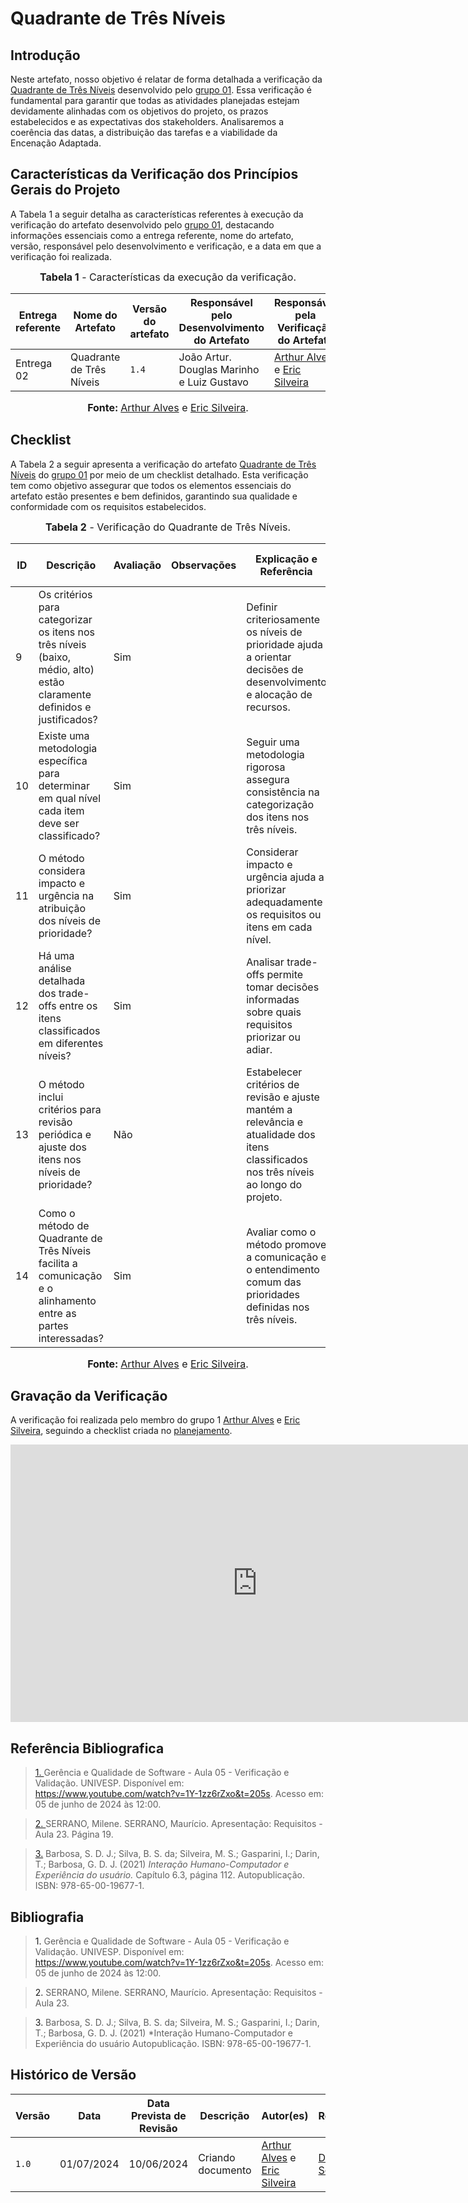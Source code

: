 # Quadrante de Três Níveis

## <a>Introdução</a>

Neste artefato, nosso objetivo é relatar de forma detalhada a verificação da <a href="https://requisitos-de-software.github.io/2024.1-CarteiradeTrabalhoDigital/#/Elicitacao/Priorizacao/Execucao/QuadranteTresNiveis">Quadrante de Três Níveis</a> desenvolvido pelo <a href="https://requisitos-de-software.github.io/2024.1-CarteiradeTrabalhoDigital/">grupo 01</a>. Essa verificação é fundamental para garantir que todas as atividades planejadas estejam devidamente alinhadas com os objetivos do projeto, os prazos estabelecidos e as expectativas dos stakeholders. Analisaremos a coerência das datas, a distribuição das tarefas e a viabilidade da Encenação Adaptada.

## <a>Características da Verificação dos Princípios Gerais do Projeto</a>

A Tabela 1 a seguir detalha as características referentes à execução da verificação do artefato desenvolvido pelo <a href="https://requisitos-de-software.github.io/2024.1-CarteiradeTrabalhoDigital/">grupo 01</a>, destacando informações essenciais como a entrega referente, nome do artefato, versão, responsável pelo desenvolvimento e verificação, e a data em que a verificação foi realizada.

<center>

<font size="3"><p style="text-align: center"><b>Tabela 1</b> - Características da execução da verificação.</p></font>

|**Entrega referente**|**Nome do Artefato**|**Versão do artefato**|**Responsável pelo Desenvolvimento do Artefato**|**Responsável pela Verificação do Artefato**|**Data da Verificação**|
|---------|---------|---------|-----------|------------------|------|
|Entrega 02|Quadrante de Três Níveis|`1.4`|João Artur. Douglas Marinho e Luiz Gustavo|[Arthur Alves](https://github.com/arthrok) e [Eric Silveira](https://github.com/ericbky)|01/07|

<font size="3"><p style="text-align: center"><b>Fonte: </b> [Arthur Alves](https://github.com/arthrok) e [Eric Silveira](https://github.com/ericbky).</p></font>
</center>

## <a>Checklist</a>

A Tabela 2 a seguir apresenta a verificação do artefato <a href="https://requisitos-de-software.github.io/2024.1-CarteiradeTrabalhoDigital/#/Elicitacao/Priorizacao/Execucao/QuadranteTresNiveis">Quadrante de Três Níveis</a> do <a href="https://requisitos-de-software.github.io/2024.1-CarteiradeTrabalhoDigital/">grupo 01</a> por meio de um checklist detalhado. Esta verificação tem como objetivo assegurar que todos os elementos essenciais do artefato estão presentes e bem definidos, garantindo sua qualidade e conformidade com os requisitos estabelecidos.

<center>

<font size="3"><p style="text-align: center"><b>Tabela 2</b> - Verificação do Quadrante de Três Níveis.</p></font>

| **ID** | **Descrição** | **Avaliação** | **Observações** | **Explicação e Referência** | **Imagem da Referência** |
| ---- | ----------- | ----------- | ------------- | ------------- | -------- |
| 9 | Os critérios para categorizar os itens nos três níveis (baixo, médio, alto) estão claramente definidos e justificados? | Sim | | Definir criteriosamente os níveis de prioridade ajuda a orientar decisões de desenvolvimento e alocação de recursos. | <button style="background-color: blue; color: white; border: none; padding: 5px 10px; cursor: pointer;" onclick="window.open('../Prints/140.png', '_blank', 'toolbar=no,scrollbars=yes,resizable=yes,width=600,height=600');">Imagem</button>|
| 10 | Existe uma metodologia específica para determinar em qual nível cada item deve ser classificado? | Sim | |Seguir uma metodologia rigorosa assegura consistência na categorização dos itens nos três níveis. | <button style="background-color: blue; color: white; border: none; padding: 5px 10px; cursor: pointer;" onclick="window.open('../Prints/140.png', '_blank', 'toolbar=no,scrollbars=yes,resizable=yes,width=600,height=600');">Imagem</button>|
| 11 | O método considera impacto e urgência na atribuição dos níveis de prioridade? | Sim | | Considerar impacto e urgência ajuda a priorizar adequadamente os requisitos ou itens em cada nível. | <button style="background-color: blue; color: white; border: none; padding: 5px 10px; cursor: pointer;" onclick="window.open('../Prints/140.png', '_blank', 'toolbar=no,scrollbars=yes,resizable=yes,width=600,height=600');">Imagem</button>|
| 12 | Há uma análise detalhada dos trade-offs entre os itens classificados em diferentes níveis? | Sim | | Analisar trade-offs permite tomar decisões informadas sobre quais requisitos priorizar ou adiar. | <button style="background-color: blue; color: white; border: none; padding: 5px 10px; cursor: pointer;" onclick="window.open('../Prints/140.png', '_blank', 'toolbar=no,scrollbars=yes,resizable=yes,width=600,height=600');">Imagem</button>|
| 13 | O método inclui critérios para revisão periódica e ajuste dos itens nos níveis de prioridade? | Não | | Estabelecer critérios de revisão e ajuste mantém a relevância e atualidade dos itens classificados nos três níveis ao longo do projeto. | <button style="background-color: blue; color: white; border: none; padding: 5px 10px; cursor: pointer;" onclick="window.open('../Prints/140.png', '_blank', 'toolbar=no,scrollbars=yes,resizable=yes,width=600,height=600');">Imagem</button>|
| 14 | Como o método de Quadrante de Três Níveis facilita a comunicação e o alinhamento entre as partes interessadas? | Sim | | Avaliar como o método promove a comunicação e o entendimento comum das prioridades definidas nos três níveis. |<button style="background-color: blue; color: white; border: none; padding: 5px 10px; cursor: pointer;" onclick="window.open('../Prints/140.png', '_blank', 'toolbar=no,scrollbars=yes,resizable=yes,width=600,height=600');">Imagem</button> |

<font size="3"><p style="text-align: center"><b>Fonte: </b> [Arthur Alves](https://github.com/arthrok) e [Eric Silveira](https://github.com/ericbky).</p></font>
</center>

## <a>Gravação da Verificação</a>

A verificação foi realizada pelo membro do grupo 1 [Arthur Alves](https://github.com/arthrok) e [Eric Silveira](https://github.com/ericbky), seguindo a checklist criada no [planejamento](https://requisitos-de-software.github.io/2024.1-DiarioOficialdaUniao/verificacao/grupo2/etapa2/planejamento-verificacao-grupo2/).

<iframe width="789" height="444" src="https://www.youtube.com/embed/d4R2VXy6Rq4" title="treeLevel" frameborder="0" allow="accelerometer; autoplay; clipboard-write; encrypted-media; gyroscope; picture-in-picture; web-share" referrerpolicy="strict-origin-when-cross-origin" allowfullscreen></iframe>

## <a>Referência Bibliografica</a>
> <a id="REF1" href="#anchor_1">1. </a>Gerência e Qualidade de Software - Aula 05 - Verificação e Validação. UNIVESP. Disponível em: <https://www.youtube.com/watch?v=1Y-1zz6rZxo&t=205s>. Acesso em: 05 de junho de 2024 às 12:00.

> <a id="REF2" href="#anchor_2">2. </a>SERRANO, Milene. SERRANO, Maurício. Apresentação: Requisitos - Aula 23. Página 19.

> <a id="FRM3" href="#anchor_3">3.</a> Barbosa, S. D. J.; Silva, B. S. da; Silveira, M. S.; Gasparini, I.; Darin, T.; Barbosa, G. D. J. (2021) *Interação Humano-Computador e Experiência do usuário.* Capítulo 6.3, página 112. Autopublicação. ISBN: 978-65-00-19677-1.


## <a>Bibliografia</a>
> <a>1. </a>Gerência e Qualidade de Software - Aula 05 - Verificação e Validação. UNIVESP. Disponível em: <https://www.youtube.com/watch?v=1Y-1zz6rZxo&t=205s>. Acesso em: 05 de junho de 2024 às 12:00.

> <a>2. </a>SERRANO, Milene. SERRANO, Maurício. Apresentação: Requisitos - Aula 23.

> <a>3.</a> Barbosa, S. D. J.; Silva, B. S. da; Silveira, M. S.; Gasparini, I.; Darin, T.; Barbosa, G. D. J. (2021) *Interação Humano-Computador e Experiência do usuário Autopublicação. ISBN: 978-65-00-19677-1.

## <a>Histórico de Versão</a>

| Versão| Data | Data Prevista de Revisão| Descrição  | Autor(es)  | Revisor(es) |
| ------- | ------ | ------ | ------- | -------- | -------- |
| `1.0` | 01/07/2024 | 10/06/2024 | Criando documento |[Arthur Alves](https://github.com/arthrok) e [Eric Silveira](https://github.com/ericbky)|[Diego Sousa](https://github.com/DiegoSousaLeite)|